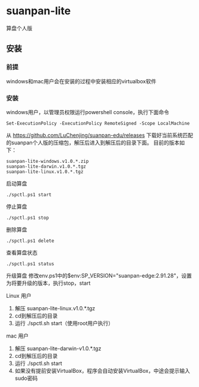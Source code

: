 # suanpan-lite
算盘个人版

## 安装 ##
### 前提 ###
windows和mac用户会在安装的过程中安装相应的virtualbox软件

### 安装 ###
windows用户，以管理员权限运行powershell console，执行下面命令
```
Set-ExecutionPolicy -ExecutionPolicy RemoteSigned -Scope LocalMachine
```
从 https://github.com/LuChenjing/suanpan-edu/releases 下载好当前系统匹配的suanpan个人版的压缩包，解压后进入到解压后的目录下面。
目前的版本如下：
```
suanpan-lite-windows.v1.0.*.zip
suanpan-lite-darwin.v1.0.*.tgz
suanpan-lite-linux.v1.0.*.tgz
```
启动算盘
```
./spctl.ps1 start
```
停止算盘
```
./spctl.ps1 stop
```
删除算盘
```
./spctl.ps1 delete
```
查看算盘状态
```
./spctl.ps1 status
```
升级算盘
修改env.ps1中的$env:SP_VERSION="suanpan-edge:2.91.28"，设置为将要升级的版本，执行stop，start


Linux 用户
1. 解压 suanpan-lite-linux.v1.0.*.tgz
2. cd到解压后的目录
3. 运行 ./spctl.sh start（使用root用户执行）

mac 用户
1. 解压 suanpan-lite-darwin-v1.0.*.tgz
2. cd到解压后的目录
3. 运行 ./spctl.sh start
3. 如果没有提前安装VirtualBox，程序会自动安装VirtualBox，中途会提示输入sudo密码

